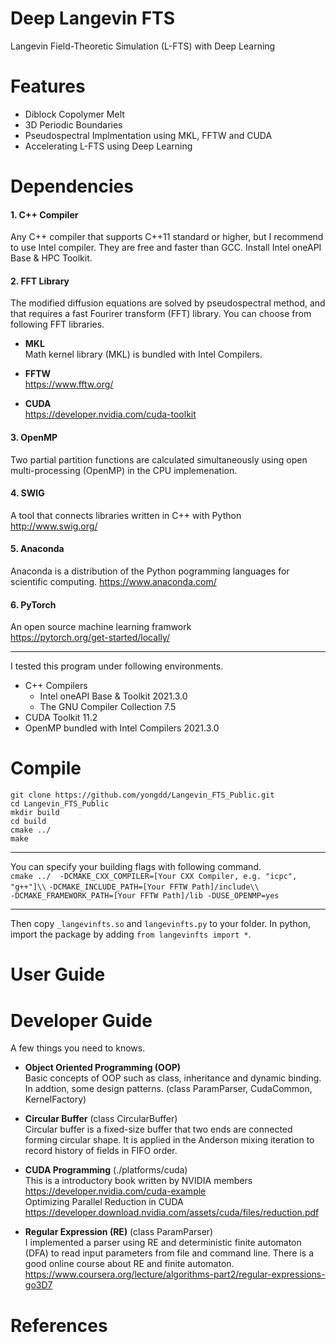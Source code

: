 # Deep Langevin FTS
Langevin Field-Theoretic Simulation (L-FTS) with Deep Learning

# Features
* Diblock Copolymer Melt
* 3D Periodic Boundaries  
* Pseudospectral Implmentation using MKL, FFTW and CUDA
* Accelerating L-FTS using Deep Learning

# Dependencies
#### 1. C++ Compiler
  Any C++ compiler that supports C++11 standard or higher, but I recommend to use Intel compiler. They are free and faster than GCC. Install Intel oneAPI Base & HPC Toolkit.

#### 2. FFT Library
  The modified diffusion equations are solved by pseudospectral method, and that requires a fast Fourirer transform (FFT) library. You can choose from following FFT libraries.

+ **MKL**   
  Math kernel library (MKL) is bundled with Intel Compilers.  

+ **FFTW**   
  https://www.fftw.org/
  
+ **CUDA**  
  https://developer.nvidia.com/cuda-toolkit  
  
#### 3. OpenMP
  Two partial partition functions are calculated simultaneously using open multi-processing (OpenMP) in the CPU implemenation.  

#### 4. SWIG
  A tool that connects libraries written in C++ with Python    
  http://www.swig.org/

#### 5. Anaconda
  Anaconda is a distribution of the Python pogramming languages for scientific computing.
  https://www.anaconda.com/

#### 6. PyTorch
  An open source machine learning framwork  
  https://pytorch.org/get-started/locally/
* * *
I tested this program under following environments.  
+ C++ Compilers
  + Intel oneAPI Base & Toolkit 2021.3.0   
  + The GNU Compiler Collection 7.5 
+ CUDA Toolkit 11.2
+ OpenMP bundled with Intel Compilers 2021.3.0

# Compile
  `git clone https://github.com/yongdd/Langevin_FTS_Public.git`  
  `cd Langevin_FTS_Public`  
  `mkdir build`  
  `cd build`  
  `cmake ../`  
  `make`  
* * *
  You can specify your building flags with following command.   
  `cmake ../  -DCMAKE_CXX_COMPILER=[Your CXX Compiler, e.g. "icpc", "g++"]\\` 
  `-DCMAKE_INCLUDE_PATH=[Your FFTW Path]/include\\`  
  `-DCMAKE_FRAMEWORK_PATH=[Your FFTW Path]/lib -DUSE_OPENMP=yes`
* * *
  Then copy `_langevinfts.so` and `langevinfts.py` to your folder.
  In python, import the package by adding  `from langevinfts import *`.
# User Guide

# Developer Guide
  A few things you need to knows.     

+ **Object Oriented Programming (OOP)**  
    Basic concepts of OOP such as class, inheritance and dynamic binding.   
    In addtion, some design patterns. (class ParamParser, CudaCommon, KernelFactory)

+ **Circular Buffer**  (class CircularBuffer)   
    Circular buffer is a fixed-size buffer that two ends are connected forming circular shape. It is applied in the Anderson mixing iteration to record history of fields in FIFO order.

+ **CUDA Programming** (./platforms/cuda)   
    This is a introductory book written by NVIDIA members  
  https://developer.nvidia.com/cuda-example  
    Optimizing Parallel Reduction in CUDA  
  https://developer.download.nvidia.com/assets/cuda/files/reduction.pdf  

+ **Regular Expression (RE)** (class ParamParser)   
    I implemented a parser using RE and deterministic finite automaton (DFA) to read input parameters from file and command line. There is a good online course about RE and finite automaton.  
  https://www.coursera.org/lecture/algorithms-part2/regular-expressions-go3D7 
  
# References
